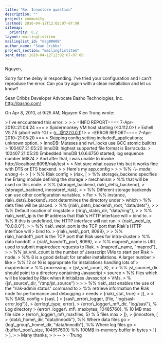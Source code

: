 ```yaml
---
title: "Re: Innostore question"
description: ""
project: community
lastmod: 2010-04-12T12:02:07-07:00
sitemap:
  priority: 0.2
layout: mailinglistitem
mailinglist_id: "msg00008"
author_name: "Sean Cribbs"
project_section: "mailinglistitem"
sent_date: 2010-04-12T12:02:07-07:00
---
```



Nguyen,

Sorry for the delay in responding. I've tried your configuration and I can't 
reproduce the error. Can you try again with a clean installation and let us 
know?

Sean Cribbs 
Developer Advocate
Basho Technologies, Inc.
http://basho.com/

On Apr 8, 2010, at 9:25 AM, Nguyen Kien Trung wrote:

&gt; I've encountered this error:
&gt; 
&gt; 
&gt; =INFO REPORT==== 7-Apr-2010::21:04:24 ===
&gt; Spidermonkey VM host starting (&lt;0.112.0&gt;)
&gt; Eshell V5.7.5 (abort with ^G)
&gt; (r...@127.0.0.1)1&gt; 
&gt; =ERROR REPORT==== 7-Apr-2010::21:05:20 ===
&gt; Skipping config setting included\\_applications; unknown option.
&gt; InnoDB: Mutexes and rw\\_locks use GCC atomic builtins
&gt; 100407 21:05:20 InnoDB: highest supported file format is Barracuda.
&gt; 100407 21:05:20 Embedded InnoDB 1.0.6.6750 started; log sequence number 56874
&gt; And after that, i was unable to invoke http://localhost:8098/riak/test
&gt; 
&gt; Not sure what cause this but it works fine with DTS or ETS backend.
&gt; 
&gt; Here's my app.config
&gt; 
&gt; 
&gt; %% -\\*- mode: erlang -\\*-
&gt; [
&gt; %% Riak config
&gt; {riak, [
&gt; %% storage\\_backend specifies the Erlang module defining the storage 
&gt; mechanism
&gt; %% that will be used on this node.
&gt; %% {storage\\_backend, riak\\_dets\\_backend},
&gt; {storage\\_backend, innostore\\_riak},
&gt; 
&gt; %% Different storage backends can use other configuration variables. 
&gt; For
&gt; %% instance, riak\\_dets\\_backend\\_root determines the directory under 
&gt; which
&gt; %% dets files will be placed.
&gt; %% {riak\\_dets\\_backend\\_root, "data/dets"},
&gt; 
&gt; %% Default location of ringstate
&gt; {ring\\_state\\_dir, "data/ring"},
&gt; 
&gt; %% riak\\_web\\_ip is the IP address that Riak's HTTP interface will 
&gt; bind to.
&gt; %% If this is undefined, the HTTP interface will not run.
&gt; {riak\\_web\\_ip, "0.0.0.0"},
&gt; 
&gt; %% riak\\_web\\_port is the TCP port that Riak's HTTP interface will 
&gt; bind to.
&gt; {riak\\_web\\_port, 8098},
&gt; 
&gt; %% riak\\_handoff\\_port is the TCP port that Riak uses for intra-cluster
&gt; %% data handoff.
&gt; {riak\\_handoff\\_port, 8099},
&gt; 
&gt; %% mapred\\_name is URL used to submit map/reduce requests to Riak.
&gt; {mapred\\_name, "mapred"},
&gt; 
&gt; %% js\\_vm\\_count is the number of Javascript VMs to start per Riak 
&gt; node.
&gt; %% 8 is a good default for smaller installations. A larger number 
&gt; like
&gt; %% 12 or 16 is appropriate for installations handling lots of 
&gt; map/reduce
&gt; %% processing.
&gt; {js\\_vm\\_count, 8},
&gt; 
&gt; %% js\\_source\\_dir should point to a directory containing Javascript 
&gt; source
&gt; %% files which will be loaded by Riak when it initializes Javascript 
&gt; VMs.
&gt; %{js\\_source\\_dir, "/tmp/js\\_source"}
&gt; 
&gt; 
&gt; %% riak\\_stat enables the use of the "riak-admin status" command to 
&gt; %% retrieve information the Riak node for performance and debugging 
&gt; needs
&gt; {riak\\_stat, true}
&gt; ]},
&gt; 
&gt; %% SASL config
&gt; {sasl, [
&gt; {sasl\\_error\\_logger, {file, "log/sasl-error.log"}},
&gt; {errlog\\_type, error},
&gt; {error\\_logger\\_mf\\_dir, "log/sasl"}, % Log directory
&gt; {error\\_logger\\_mf\\_maxbytes, 10485760}, % 10 MB max file size
&gt; {error\\_logger\\_mf\\_maxfiles, 5} % 5 files max
&gt; ]},
&gt; {innostore, [
&gt; {data\\_home\\_dir, "data/innodb"}, %% Where data files go
&gt; {log\\_group\\_home\\_dir, "data/innodb"}, %% Where log files go
&gt; {buffer\\_pool\\_size, 104857600} %% 100MB in-memory buffer in bytes
&gt; ]}
&gt; ].
&gt; 
&gt; Many thanks,
&gt; 
&gt; -- 
&gt; --Trung

